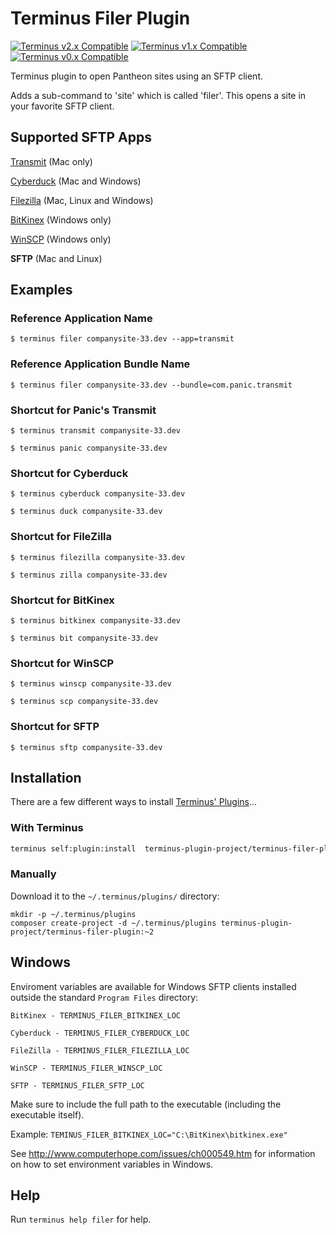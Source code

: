 # Terminus Filer Plugin

[![Terminus v2.x Compatible](https://img.shields.io/badge/terminus-v2.x-green.svg)](https://github.com/terminus-plugin-project/terminus-filer-plugin/tree/2.x)
[![Terminus v1.x Compatible](https://img.shields.io/badge/terminus-v1.x-green.svg)](https://github.com/terminus-plugin-project/terminus-filer-plugin/tree/1.x)
[![Terminus v0.x Compatible](https://img.shields.io/badge/terminus-v0.x-green.svg)](https://github.com/terminus-plugin-project/terminus-filer-plugin/tree/0.x)

Terminus plugin to open Pantheon sites using an SFTP client.

Adds a sub-command to 'site' which is called 'filer'. This opens a site in your favorite SFTP client.

## Supported SFTP Apps

[Transmit](https://panic.com/transmit/) (Mac only)

[Cyberduck](https://cyberduck.io/) (Mac and Windows)

[Filezilla](https://filezilla-project.org/) (Mac, Linux and Windows)

[BitKinex](http://www.bitkinex.com/) (Windows only)

[WinSCP](https://winscp.net/) (Windows only)

**SFTP** (Mac and Linux)

## Examples
### Reference Application Name
`$ terminus filer companysite-33.dev --app=transmit`

### Reference Application Bundle Name
`$ terminus filer companysite-33.dev --bundle=com.panic.transmit`

### Shortcut for Panic's Transmit
`$ terminus transmit companysite-33.dev`

`$ terminus panic companysite-33.dev`

### Shortcut for Cyberduck
`$ terminus cyberduck companysite-33.dev`

`$ terminus duck companysite-33.dev`

### Shortcut for FileZilla
`$ terminus filezilla companysite-33.dev`

`$ terminus zilla companysite-33.dev`

### Shortcut for BitKinex
`$ terminus bitkinex companysite-33.dev`

`$ terminus bit companysite-33.dev`

### Shortcut for WinSCP
`$ terminus winscp companysite-33.dev`

`$ terminus scp companysite-33.dev`

### Shortcut for SFTP
`$ terminus sftp companysite-33.dev`

## Installation

There are a few different ways to install [Terminus' Plugins](https://pantheon.io/docs/terminus/plugins/)...

### With Terminus
```sh
terminus self:plugin:install  terminus-plugin-project/terminus-filer-plugin
```

### Manually
Download it to the `~/.terminus/plugins/` directory:
```
mkdir -p ~/.terminus/plugins
composer create-project -d ~/.terminus/plugins terminus-plugin-project/terminus-filer-plugin:~2
```

## Windows

Enviroment variables are available for Windows SFTP clients installed outside the standard `Program Files` directory:
```
BitKinex - TERMINUS_FILER_BITKINEX_LOC

Cyberduck - TERMINUS_FILER_CYBERDUCK_LOC

FileZilla - TERMINUS_FILER_FILEZILLA_LOC

WinSCP - TERMINUS_FILER_WINSCP_LOC

SFTP - TERMINUS_FILER_SFTP_LOC
```

Make sure to include the full path to the executable (including the executable itself).

Example: `TEMINUS_FILER_BITKINEX_LOC="C:\BitKinex\bitkinex.exe"`

See http://www.computerhope.com/issues/ch000549.htm for information on how to set environment variables in Windows.

## Help
Run `terminus help filer` for help.

